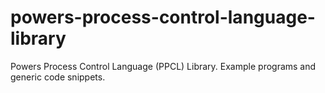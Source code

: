 powers-process-control-language-library
=======================================

Powers Process Control Language (PPCL) Library. Example programs and generic code snippets.
